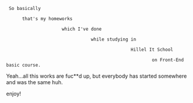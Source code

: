 
     So basically 
          
          that's my homeworks 
                         
                         which I've done 
                                   
                                    while studying in 
                                                   
                                                   Hillel It School 
                                                          
                                                           on Front-End basic course.

Yeah...all this works are fuc**d up, but everybody has started somewhere and was the same huh.

enjoy!
